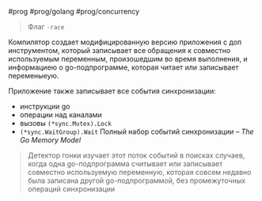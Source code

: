 #prog #prog/golang #prog/concurrency 

> Флаг `-race`

Компилятор создает модифицированную версию приложения с доп инструментом, который записывает все обращения к совместно используемым переменным, произошедшим во время выполнения, и информациею о go-подпрограмме, которая читает или записывает переменыеую.

Приложение также записывает все события синхронизации:
- инструкции go
- операции над каналами
- вызовы `(*sync.Mutex).Lock`
- `(*sync.WaitGroup).Wait`
Полный набор событий синхронизации – *The Go Memory Model*

> Детектор гонки изучает этот поток событий в поисках случаев, когда одна go-подпрограмма считывает или записывает совместно используемую переменную, ко­торая совсем недавно была записана другой go-подпрограммой, без промежуточных операций синхронизации
